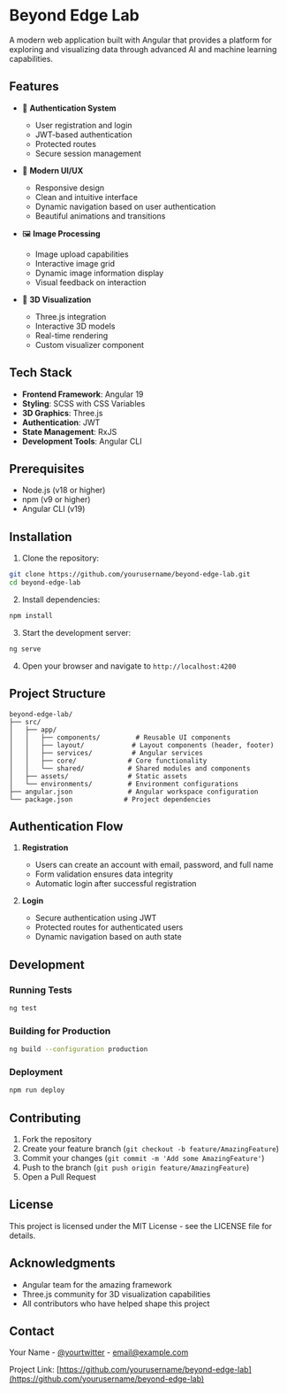 # Beyond Edge Lab

A modern web application built with Angular that provides a platform for exploring and visualizing data through advanced AI and machine learning capabilities.

## Features

- 🔐 **Authentication System**
  - User registration and login
  - JWT-based authentication
  - Protected routes
  - Secure session management

- 🎨 **Modern UI/UX**
  - Responsive design
  - Clean and intuitive interface
  - Dynamic navigation based on user authentication
  - Beautiful animations and transitions

- 🖼️ **Image Processing**
  - Image upload capabilities
  - Interactive image grid
  - Dynamic image information display
  - Visual feedback on interaction

- 🔮 **3D Visualization**
  - Three.js integration
  - Interactive 3D models
  - Real-time rendering
  - Custom visualizer component

## Tech Stack

- **Frontend Framework**: Angular 19
- **Styling**: SCSS with CSS Variables
- **3D Graphics**: Three.js
- **Authentication**: JWT
- **State Management**: RxJS
- **Development Tools**: Angular CLI

## Prerequisites

- Node.js (v18 or higher)
- npm (v9 or higher)
- Angular CLI (v19)

## Installation

1. Clone the repository:
```bash
git clone https://github.com/yourusername/beyond-edge-lab.git
cd beyond-edge-lab
```

2. Install dependencies:
```bash
npm install
```

3. Start the development server:
```bash
ng serve
```

4. Open your browser and navigate to `http://localhost:4200`

## Project Structure

```
beyond-edge-lab/
├── src/
│   ├── app/
│   │   ├── components/         # Reusable UI components
│   │   ├── layout/            # Layout components (header, footer)
│   │   ├── services/          # Angular services
│   │   ├── core/             # Core functionality
│   │   └── shared/           # Shared modules and components
│   ├── assets/               # Static assets
│   └── environments/         # Environment configurations
├── angular.json              # Angular workspace configuration
└── package.json             # Project dependencies
```

## Authentication Flow

1. **Registration**
   - Users can create an account with email, password, and full name
   - Form validation ensures data integrity
   - Automatic login after successful registration

2. **Login**
   - Secure authentication using JWT
   - Protected routes for authenticated users
   - Dynamic navigation based on auth state

## Development

### Running Tests
```bash
ng test
```

### Building for Production
```bash
ng build --configuration production
```

### Deployment
```bash
npm run deploy
```

## Contributing

1. Fork the repository
2. Create your feature branch (`git checkout -b feature/AmazingFeature`)
3. Commit your changes (`git commit -m 'Add some AmazingFeature'`)
4. Push to the branch (`git push origin feature/AmazingFeature`)
5. Open a Pull Request

## License

This project is licensed under the MIT License - see the LICENSE file for details.

## Acknowledgments

- Angular team for the amazing framework
- Three.js community for 3D visualization capabilities
- All contributors who have helped shape this project

## Contact

Your Name - [@yourtwitter](https://twitter.com/yourtwitter) - email@example.com

Project Link: [https://github.com/yourusername/beyond-edge-lab](https://github.com/yourusername/beyond-edge-lab) 